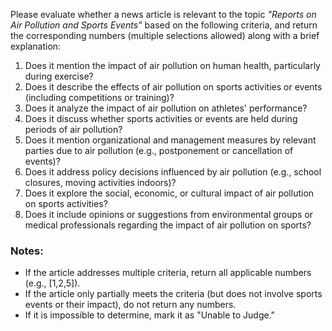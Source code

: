 Please evaluate whether a news article is relevant to the topic *"Reports on Air Pollution and Sports Events"* based on the following criteria, and return the corresponding numbers (multiple selections allowed) along with a brief explanation:  

1. Does it mention the impact of air pollution on human health, particularly during exercise?  
2. Does it describe the effects of air pollution on sports activities or events (including competitions or training)?  
3. Does it analyze the impact of air pollution on athletes' performance?  
4. Does it discuss whether sports activities or events are held during periods of air pollution?  
5. Does it mention organizational and management measures by relevant parties due to air pollution (e.g., postponement or cancellation of events)?  
6. Does it address policy decisions influenced by air pollution (e.g., school closures, moving activities indoors)?  
7. Does it explore the social, economic, or cultural impact of air pollution on sports activities?  
8. Does it include opinions or suggestions from environmental groups or medical professionals regarding the impact of air pollution on sports?  

### Notes:
- If the article addresses multiple criteria, return all applicable numbers (e.g., [1,2,5]).  
- If the article only partially meets the criteria (but does not involve sports events or their impact), do not return any numbers.  
- If it is impossible to determine, mark it as "Unable to Judge."  